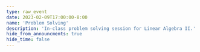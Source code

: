 ```yaml
---
type: raw_event
date: 2023-02-09T17:00:00-8:00
name: 'Problem Solving'
description: 'In-class problem solving session for Linear Algebra II.'
hide_from_announcments: true
hide_time: false
---
```

